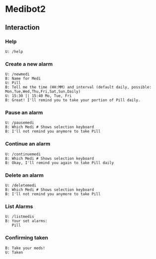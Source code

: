 # Medibot2

## Interaction

### Help

```
U: /help
```

### Create a new alarm

```
U: /newmedi
B: Name for Medi
U: Pill
B: Tell me the time (HH:MM) and interval (default daily, possible: Mon,Tue,Wed,Thu,Fri,Sat,Sun,Daily)
U: 15:30 || 15:40 Mo, Tue, Fri
B: Great! I'll remind you to take your portion of Pill daily. 
```

### Pause an alarm

```
U: /pausemedi
B: Which Medi # Shows selection keyboard
B: I'll not remind you anymore to take Pill
```

### Continue an alarm

```
U: /continuemedi
B: Which Medi # Shows selection keyboard
B: Okay, I'll remind you again to take Pill daily
```

### Delete an alarm

```
U: /deletemedi
B: Which Medi # Shows selection keyboard
B: I'll not remind you anymore to take Pill
```

### List Alarms

```
U: /listmedis
B: Your set alarms:
   Pill
```

### Confirming taken

```
B: Take your meds!
U: Taken
```